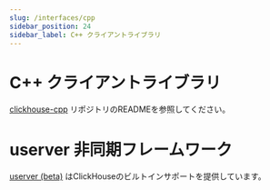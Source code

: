 ```yaml
---
slug: /interfaces/cpp
sidebar_position: 24
sidebar_label: C++ クライアントライブラリ
---
```



# C++ クライアントライブラリ

[clickhouse-cpp](https://github.com/ClickHouse/clickhouse-cpp) リポジトリのREADMEを参照してください。


# userver 非同期フレームワーク

[userver (beta)](https://github.com/userver-framework/userver) はClickHouseのビルトインサポートを提供しています。
